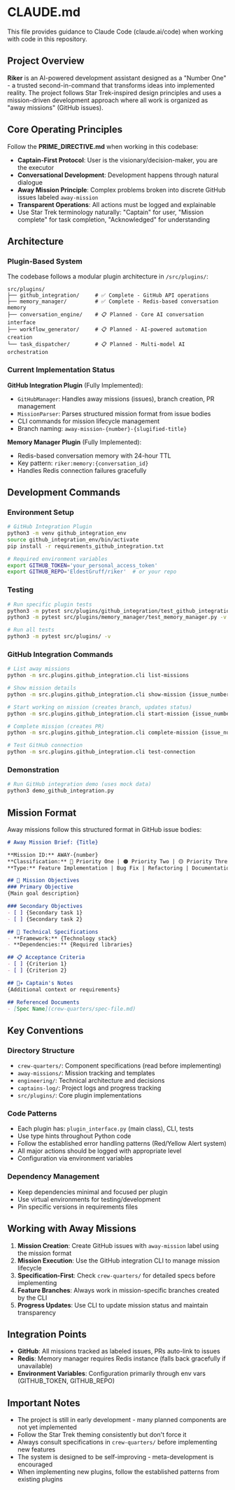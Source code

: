 # CLAUDE.md

This file provides guidance to Claude Code (claude.ai/code) when working with code in this repository.

## Project Overview

**Riker** is an AI-powered development assistant designed as a "Number One" - a trusted second-in-command that transforms ideas into implemented reality. The project follows Star Trek-inspired design principles and uses a mission-driven development approach where all work is organized as "away missions" (GitHub issues).

## Core Operating Principles

Follow the **PRIME_DIRECTIVE.md** when working in this codebase:
- **Captain-First Protocol**: User is the visionary/decision-maker, you are the executor
- **Conversational Development**: Development happens through natural dialogue
- **Away Mission Principle**: Complex problems broken into discrete GitHub issues labeled `away-mission`
- **Transparent Operations**: All actions must be logged and explainable
- Use Star Trek terminology naturally: "Captain" for user, "Mission complete" for task completion, "Acknowledged" for understanding

## Architecture

### Plugin-Based System
The codebase follows a modular plugin architecture in `/src/plugins/`:

```
src/plugins/
├── github_integration/     # ✅ Complete - GitHub API operations
├── memory_manager/         # ✅ Complete - Redis-based conversation memory  
├── conversation_engine/    # 📋 Planned - Core AI conversation interface
├── workflow_generator/     # 📋 Planned - AI-powered automation creation
└── task_dispatcher/        # 📋 Planned - Multi-model AI orchestration
```

### Current Implementation Status

**GitHub Integration Plugin** (Fully Implemented):
- `GitHubManager`: Handles away missions (issues), branch creation, PR management
- `MissionParser`: Parses structured mission format from issue bodies
- CLI commands for mission lifecycle management
- Branch naming: `away-mission-{number}-{slugified-title}`

**Memory Manager Plugin** (Fully Implemented):
- Redis-based conversation memory with 24-hour TTL
- Key pattern: `riker:memory:{conversation_id}`
- Handles Redis connection failures gracefully

## Development Commands

### Environment Setup
```bash
# GitHub Integration Plugin
python3 -m venv github_integration_env
source github_integration_env/bin/activate
pip install -r requirements_github_integration.txt

# Required environment variables
export GITHUB_TOKEN='your_personal_access_token'
export GITHUB_REPO='EldestGruff/riker'  # or your repo
```

### Testing
```bash
# Run specific plugin tests
python3 -m pytest src/plugins/github_integration/test_github_integration.py -v
python3 -m pytest src/plugins/memory_manager/test_memory_manager.py -v

# Run all tests
python3 -m pytest src/plugins/ -v
```

### GitHub Integration Commands
```bash
# List away missions
python -m src.plugins.github_integration.cli list-missions

# Show mission details
python -m src.plugins.github_integration.cli show-mission {issue_number}

# Start working on mission (creates branch, updates status)
python -m src.plugins.github_integration.cli start-mission {issue_number}

# Complete mission (creates PR)
python -m src.plugins.github_integration.cli complete-mission {issue_number}

# Test GitHub connection
python -m src.plugins.github_integration.cli test-connection
```

### Demonstration
```bash
# Run GitHub integration demo (uses mock data)
python3 demo_github_integration.py
```

## Mission Format

Away missions follow this structured format in GitHub issue bodies:

```markdown
# Away Mission Brief: {Title}

**Mission ID:** AWAY-{number}
**Classification:** 🔴 Priority One | 🟠 Priority Two | 🟡 Priority Three
**Type:** Feature Implementation | Bug Fix | Refactoring | Documentation

## 🎯 Mission Objectives
### Primary Objective
{Main goal description}

### Secondary Objectives
- [ ] {Secondary task 1}
- [ ] {Secondary task 2}

## 🔧 Technical Specifications
- **Framework:** {Technology stack}
- **Dependencies:** {Required libraries}

## 📋 Acceptance Criteria
- [ ] {Criterion 1}
- [ ] {Criterion 2}

## 👨‍✈️ Captain's Notes
{Additional context or requirements}

## Referenced Documents
- [Spec Name](crew-quarters/spec-file.md)
```

## Key Conventions

### Directory Structure
- `crew-quarters/`: Component specifications (read before implementing)
- `away-missions/`: Mission tracking and templates
- `engineering/`: Technical architecture and decisions
- `captains-log/`: Project logs and progress tracking
- `src/plugins/`: Core plugin implementations

### Code Patterns
- Each plugin has: `plugin_interface.py` (main class), CLI, tests
- Use type hints throughout Python code
- Follow the established error handling patterns (Red/Yellow Alert system)
- All major actions should be logged with appropriate level
- Configuration via environment variables

### Dependency Management
- Keep dependencies minimal and focused per plugin
- Use virtual environments for testing/development
- Pin specific versions in requirements files

## Working with Away Missions

1. **Mission Creation**: Create GitHub issues with `away-mission` label using the mission format
2. **Mission Execution**: Use the GitHub integration CLI to manage mission lifecycle
3. **Specification-First**: Check `crew-quarters/` for detailed specs before implementing
4. **Feature Branches**: Always work in mission-specific branches created by the CLI
5. **Progress Updates**: Use CLI to update mission status and maintain transparency

## Integration Points

- **GitHub**: All missions tracked as labeled issues, PRs auto-link to issues
- **Redis**: Memory manager requires Redis instance (falls back gracefully if unavailable)
- **Environment Variables**: Configuration primarily through env vars (GITHUB_TOKEN, GITHUB_REPO)

## Important Notes

- The project is still in early development - many planned components are not yet implemented
- Follow the Star Trek theming consistently but don't force it
- Always consult specifications in `crew-quarters/` before implementing new features
- The system is designed to be self-improving - meta-development is encouraged
- When implementing new plugins, follow the established patterns from existing plugins